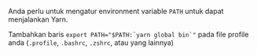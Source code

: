 Anda perlu untuk mengatur environment variable `PATH` untuk dapat menjalankan Yarn.

Tambahkan baris ``export PATH="$PATH:`yarn global bin`"`` pada file profile anda (`.profile`, `.bashrc`, `.zshrc`, atau yang lainnya)